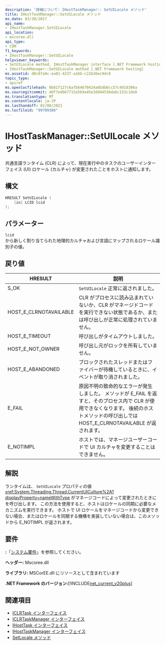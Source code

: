 ```yaml
---
description: '詳細について: IHostTaskManager:: SetUILocale メソッド'
title: IHostTaskManager::SetUILocale メソッド
ms.date: 03/30/2017
api_name:
- IHostTaskManager.SetUILocale
api_location:
- mscoree.dll
api_type:
- COM
f1_keywords:
- IHostTaskManager::SetUILocale
helpviewer_keywords:
- SetUILocale method, IHostTaskManager interface [.NET Framework hosting]
- IHostTaskManager::SetUILocale method [.NET Framework hosting]
ms.assetid: d0c87a9c-ea81-4237-a16b-c22b36ec9dc8
topic_type:
- apiref
ms.openlocfilehash: 0b81f127c6afb64670424a05db6cc57c4918396a
ms.sourcegitcommit: ddf7edb67715a5b9a45e3dd44536dabc153c1de0
ms.translationtype: MT
ms.contentlocale: ja-JP
ms.lasthandoff: 02/06/2021
ms.locfileid: "99789386"
---
```

# <a name="ihosttaskmanagersetuilocale-method"></a>IHostTaskManager::SetUILocale メソッド

共通言語ランタイム (CLR) によって、現在実行中のタスクのユーザーインターフェイス (UI) ロケール (カルチャ) が変更されたことをホストに通知します。  
  
## <a name="syntax"></a>構文  
  
```cpp  
HRESULT SetUILocale (  
    [in] LCID lcid  
);  
```  
  
## <a name="parameters"></a>パラメーター  

 `lcid`  
 から新しく割り当てられた地理的カルチャおよび言語にマップされるロケール識別子の値。  
  
## <a name="return-value"></a>戻り値  
  
|HRESULT|説明|  
|-------------|-----------------|  
|S_OK|`SetUILocale` 正常に返されました。|  
|HOST_E_CLRNOTAVAILABLE|CLR がプロセスに読み込まれていないか、CLR がマネージドコードを実行できない状態であるか、または呼び出しが正常に処理されていません。|  
|HOST_E_TIMEOUT|呼び出しがタイムアウトしました。|  
|HOST_E_NOT_OWNER|呼び出し元がロックを所有していません。|  
|HOST_E_ABANDONED|ブロックされたスレッドまたはファイバーが待機しているときに、イベントが取り消されました。|  
|E_FAIL|原因不明の致命的なエラーが発生しました。 メソッドが E_FAIL を返すと、そのプロセス内で CLR が使用できなくなります。 後続のホストメソッドの呼び出しでは HOST_E_CLRNOTAVAILABLE が返されます。|  
|E_NOTIMPL|ホストでは、マネージユーザーコードで UI カルチャを変更することはできません。|  
  
## <a name="remarks"></a>解説  

 ランタイムは、 `SetUILocale` プロパティの値 <xref:System.Threading.Thread.CurrentUICulture%2A?displayProperty=nameWithType> がマネージコードによって変更されたときにを呼び出します。 この方法を使用すると、ホストはロケールの同期に必要なメカニズムを実行できます。 ホストで UI ロケールをマネージコードから変更できない場合、またはロケールを同期する機構を実装していない場合は、このメソッドから E_NOTIMPL が返されます。  
  
## <a name="requirements"></a>要件  

 **:**「[システム要件](../../get-started/system-requirements.md)」を参照してください。  
  
 **ヘッダー:** Mscoree.dll  
  
 **ライブラリ:** MSCorEE.dll にリソースとして含まれています  
  
 **.NET Framework のバージョン:**[!INCLUDE[net_current_v20plus](../../../../includes/net-current-v20plus-md.md)]  
  
## <a name="see-also"></a>関連項目

- [ICLRTask インターフェイス](iclrtask-interface.md)
- [ICLRTaskManager インターフェイス](iclrtaskmanager-interface.md)
- [IHostTask インターフェイス](ihosttask-interface.md)
- [IHostTaskManager インターフェイス](ihosttaskmanager-interface.md)
- [SetLocale メソッド](ihosttaskmanager-setlocale-method.md)
